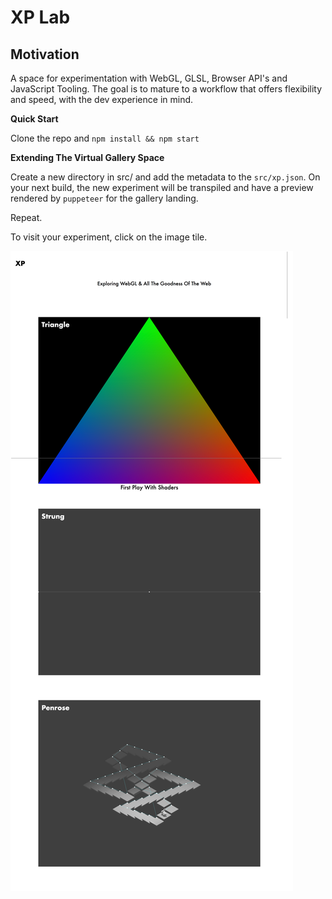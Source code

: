 # XP Lab

## Motivation

A space for experimentation with WebGL, GLSL, Browser API's and JavaScript Tooling.
The goal is to mature to a workflow that offers flexibility and speed, with the dev experience in mind.

**Quick Start**

Clone the repo and `npm install && npm start`

**Extending The Virtual Gallery Space**

Create a new directory in src/ and add the metadata to the `src/xp.json`. On your next build, the new experiment will be transpiled and have a preview rendered by `puppeteer` for the gallery landing.

Repeat.

To visit your experiment, click on the image tile.

![Home Page](public/images/home.png)
